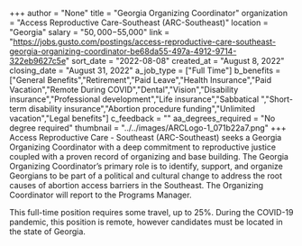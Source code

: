 +++
author = "None"
title = "Georgia Organizing Coordinator"
organization = "Access Reproductive Care-Southeast (ARC-Southeast)"
location = "Georgia"
salary = "$50,000-$55,000"
link = "https://jobs.gusto.com/postings/access-reproductive-care-southeast-georgia-organizing-coordinator-be68da55-497a-4912-9714-322eb9627c5e"
sort_date = "2022-08-08"
created_at = "August 8, 2022"
closing_date = "August 31, 2022"
a_job_type = ["Full Time"]
b_benefits = ["General Benefits","Retirement","Paid Leave","Health Insurance","Paid Vacation","Remote During COVID","Dental","Vision","Disability insurance","Professional development","Life insurance","Sabbatical ","Short-term disability insurance","Abortion procedure funding","Unlimited vacation","Legal benefits"]
c_feedback = ""
aa_degrees_required = "No degree required"
thumbnail = "../../images/ARCLogo-1_071b22a7.png"
+++
Access Reproductive Care - Southeast (ARC-Southeast) seeks a Georgia Organizing Coordinator with a deep commitment to reproductive justice coupled with a proven record of organizing and base building. ​The Georgia Organizing Coordinator’s primary role is to identify, support, and organize Georgians to be part of a political and cultural change to address the root causes of abortion access barriers in the Southeast. The Organizing Coordinator will report to the Programs Manager.

This full-time position requires some travel, up to 25%. During the COVID-19 pandemic, this position is remote, however candidates must be located in the state of Georgia. 
